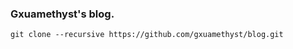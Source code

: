### Gxuamethyst's blog.

``` shell
git clone --recursive https://github.com/gxuamethyst/blog.git
```
